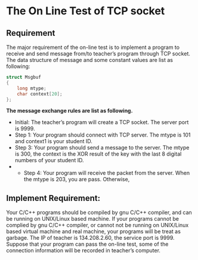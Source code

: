 # The On Line Test of TCP socket
## Requirement
The major requirement of the on-line test is to implement a program to receive and send message from/to teacher’s program through TCP socket. The data structure of message and some constant values are list as following: <br/>
```C
struct Msgbuf
{
    long mtype;
    char context[20];
};
```
**The message exchange rules are list as following.**
* Initial: The teacher’s program will create a TCP socket. The server port is 9999.
* Step 1: Your program should connect with TCP server. The mtype is 101 and context1 is your student ID.
* Step 3: Your program should send a message to the server. The mtype is 300, the context is the XOR result of the key with the last 8 digital numbers of your student ID.
* * Step 4: Your program will receive the packet from the server. When the mtype is 203, you are pass. Otherwise,

## Implement Requirement:
Your C/C++ programs should be compiled by gnu C/C++ compiler, and can be running on UNIX/Linux based machine. If your programs cannot be complied by gnu C/C++ compiler, or cannot not be running on UNIX/Linux based virtual machine and real machine, your programs will be treat as garbage. The IP of teacher is 134.208.2.60, the service port is 9999. Suppose that your program can pass the on-line test, some of the connection information will be recorded in teacher’s computer.

